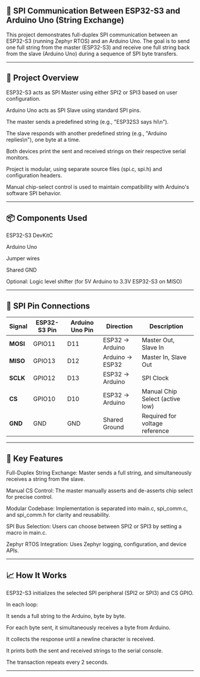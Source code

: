 🔁 SPI Communication Between ESP32-S3 and Arduino Uno (String Exchange)
--------------------------------------------------------------------------
This project demonstrates full-duplex SPI communication between an ESP32-S3 (running Zephyr RTOS) and an Arduino Uno. The goal is to send one full string from the master (ESP32-S3) and receive one full string back from the slave (Arduino Uno) during a sequence of SPI byte transfers.

--------------------------------------------------------------------------
🚀 Project Overview
--------------------------------------------------------------------------
ESP32-S3 acts as SPI Master using either SPI2 or SPI3 based on user configuration.

Arduino Uno acts as SPI Slave using standard SPI pins.

The master sends a predefined string (e.g., "ESP32S3 says hi\n").

The slave responds with another predefined string (e.g., "Arduino replies\n"), one byte at a time.

Both devices print the sent and received strings on their respective serial monitors.

Project is modular, using separate source files (spi.c, spi.h) and configuration headers.

Manual chip-select control is used to maintain compatibility with Arduino's software SPI behavior.

---------------------------------------------------------------------------------
📦 Components Used
---------------------------------------------------------------------------------
ESP32-S3 DevKitC

Arduino Uno

Jumper wires

Shared GND

Optional: Logic level shifter (for 5V Arduino to 3.3V ESP32-S3 on MISO)

--------------------------------------------------------------------------------------
📡 SPI Pin Connections
--------------------------------------------------------------------------------------
| **Signal** | **ESP32-S3 Pin** | **Arduino Uno Pin** | **Direction**   | **Description**                 |
| ---------- | ---------------- | ------------------- | --------------- | ------------------------------- |
| **MOSI**   | GPIO11           | D11                 | ESP32 → Arduino | Master Out, Slave In            |
| **MISO**   | GPIO13           | D12                 | Arduino → ESP32 | Master In, Slave Out            |
| **SCLK**   | GPIO12           | D13                 | ESP32 → Arduino | SPI Clock                       |
| **CS**     | GPIO10           | D10                 | ESP32 → Arduino | Manual Chip Select (active low) |
| **GND**    | GND              | GND                 | Shared Ground   | Required for voltage reference  |


---------------------------------------------------------------------------------------
🧠 Key Features
---------------------------------------------------------------------------------------
Full-Duplex String Exchange: Master sends a full string, and simultaneously receives a string from the slave.

Manual CS Control: The master manually asserts and de-asserts chip select for precise control.

Modular Codebase: Implementation is separated into main.c, spi_comm.c, and spi_comm.h for clarity and reusability.

SPI Bus Selection: Users can choose between SPI2 or SPI3 by setting a macro in main.c.

Zephyr RTOS Integration: Uses Zephyr logging, configuration, and device APIs.

-----------------------------------------------------------------------------------
📈 How It Works
-----------------------------------------------------------------------------------
ESP32-S3 initializes the selected SPI peripheral (SPI2 or SPI3) and CS GPIO.

In each loop:

It sends a full string to the Arduino, byte by byte.

For each byte sent, it simultaneously receives a byte from Arduino.

It collects the response until a newline character is received.

It prints both the sent and received strings to the serial console.

The transaction repeats every 2 seconds.

----------------------------------------------------------------------------------------
